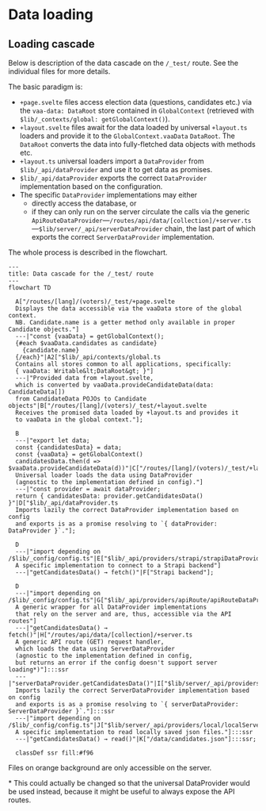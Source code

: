 # Data loading

## Loading cascade

Below is description of the data cascade on the `/_test/` route. See the individual files for more details.

The basic paradigm is:

- `+page.svelte` files access election data (questions, candidates etc.) via the `vaa-data: DataRoot` store contained in `GlobalContext` (retrieved with `$lib/_contexts/global: getGlobalContext()`).
- `+layout.svelte` files await for the data loaded by universal `+layout.ts` loaders and provide it to the `GlobalContext.vaaData` `DataRoot`. The `DataRoot` converts the data into fully-fletched data objects with methods etc.
- `+layout.ts` universal loaders import a `DataProvider` from `$lib/_api/dataProvider` and use it to get data as promises.
- `$lib/_api/dataProvider` exports the correct `DataProvider` implementation based on the configuration.
- The specific `DataProvider` implementations may either
  - directly access the database, or
  - if they can only run on the server circulate the calls via the generic `ApiRouteDataProvider`—`/routes/api/data/[collection]/+server.ts`—`$lib/server/_api/serverDataProvider` chain, the last part of which exports the correct `ServerDataProvider` implementation.

The whole process is described in the flowchart.

```mermaid
---
title: Data cascade for the /_test/ route
---
flowchart TD

  A["/routes/[lang]/(voters)/_test/+page.svelte
  Displays the data accessible via the vaaData store of the global context.
  NB. Candidate.name is a getter method only available in proper Candidate objects."]
  ---|"const {vaaData} = getGlobalContext();
  {#each $vaaData.candidates as candidate}
    {candidate.name}
  {/each}"|A2["$lib/_api/contexts/global.ts
  Contains all stores common to all applications, specifically:
  { vaaData: Writable&lt;DataRoot&gt; }"]
  ---|"Provided data from +layout.svelte,
  which is converted by vaaData.provideCandidateData(data: CandidateData[])
  from CandidateData POJOs to Candidate objects"|B["/routes/[lang]/(voters)/_test/+layout.svelte
  Receives the promised data loaded by +layout.ts and provides it
  to vaaData in the global context."];

  B
  ---|"export let data;
  const {candidatesData} = data;
  const {vaaData} = getGlobalContext()
  candidatesData.then(d => $vaaData.provideCandidateData(d))"|C["/routes/[lang]/(voters)/_test/+layout.ts
  Universal loader loads the data using DataProvider
  (agnostic to the implementation defined in config)."]
  ---|"const provider = await dataProvider;
  return { candidatesData: provider.getCandidatesData() }"|D["$lib/_api/dataProvider.ts
  Imports lazily the correct DataProvider implementation based on config
  and exports is as a promise resolving to `{ dataProvider: DataProvider }`."];

  D
  ---|"import depending on /$lib/_config/config.ts"|E["$lib/_api/providers/strapi/strapiDataProvider.ts
  A specific implementation to connect to a Strapi backend"]
  ---|"getCandidatesData() → fetch()"|F["Strapi backend"];

  D
  ---|"import depending on /$lib/_config/config.ts"|G["$lib/_api/providers/apiRoute/apiRouteDataProvider.ts
  A generic wrapper for all DataProvider implementations
  that rely on the server and are, thus, accessible via the API routes"]
  ---|"getCandidatesData() → fetch()"|H["/routes/api/data/[collection]/+server.ts
  A generic API route (GET) request handler,
  which loads the data using ServerDataProvider
  (agnostic to the implementation defined in config,
  but returns an error if the config doesn't support server loading*)"]:::ssr
  ---|"serverDataProvider.getCandidatesData()"|I["$lib/server/_api/providers/serverDataProvider.ts
  Imports lazily the correct ServerDataProvider implementation based on config
  and exports is as a promise resolving to `{ serverDataProvider: ServerDataProvider }`."]:::ssr
  ---|"import depending on /$lib/_config/config.ts"|J["$lib/server/_api/providers/local/localServerDataProvider.ts
  A specific implementation to read locally saved json files."]:::ssr
  ---|"getCandidatesData() → read()"|K["/data/candidates.json"]:::ssr;

  classDef ssr fill:#f96
```

Files on orange background are only accessible on the server.

\* This could actually be changed so that the universal DataProvider would be used instead, because it might be useful to always expose the API routes.

